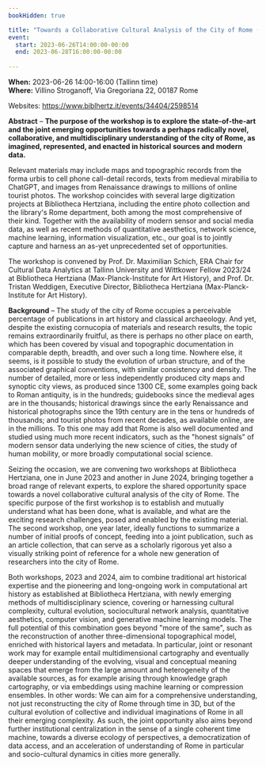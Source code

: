 ```yaml
---
bookHidden: true

title: "Towards a Collaborative Cultural Analysis of the City of Rome (Workshop)"
event:
  start: 2023-06-26T14:00:00-00:00
  end: 2023-06-28T16:00:00-00:00
  
---
```


**When:** 2023-06-26 14:00-16:00 (Tallinn time)   
**Where:** Villino Stroganoff, Via Gregoriana 22, 00187 Rome

Websites: https://www.biblhertz.it/events/34404/2598514


<!--more-->
**Abstract** – **The purpose of the workshop is to explore the state-of-the-art and the joint emerging opportunities towards a perhaps radically novel, collaborative, and multidisciplinary understanding of the city of Rome, as imagined, represented, and enacted in historical sources and modern data.**

Relevant materials may include maps and topographic records from the forma urbis to cell phone call-detail records, texts from medieval mirabilia to ChatGPT, and images from Renaissance drawings to millions of online tourist photos. The workshop coincides with several large digitization projects at Bibliotheca Hertziana, including the entire photo collection and the library's Rome department, both among the most comprehensive of their kind. Together with the availability of modern sensor and social media data, as well as recent methods of quantitative aesthetics, network science, machine learning, information visualization, etc., our goal is to jointly capture and harness an as-yet unprecedented set of opportunities.

The workshop is convened by Prof. Dr. Maximilian Schich, ERA Chair for Cultural Data Analytics at Tallinn University and Wittkower Fellow 2023/24 at Bibliotheca Hertziana (Max-Planck-Institute for Art History), and Prof. Dr. Tristan Weddigen, Executive Director, Bibliotheca Hertziana (Max-Planck-Institute for Art History). 

**Background** – The study of the city of Rome occupies a perceivable percentage of publications in art history and classical archaeology. And yet, despite the existing cornucopia of materials and research results, the topic remains extraordinarily fruitful, as there is perhaps no other place on earth, which has been covered by visual and topographic documentation in comparable depth, breadth, and over such a long time. Nowhere else, it seems, is it possible to study the evolution of urban structure, and of the associated graphical conventions, with similar consistency and density. The number of detailed, more or less independently produced city maps and synoptic city views, as produced since 1300 CE, some examples going back to Roman antiquity, is in the hundreds; guidebooks since the medieval ages are in the thousands; historical drawings since the early Renaissance and historical photographs since the 19th century are in the tens or hundreds of thousands; and tourist photos from recent decades, as available online, are in the millions. To this one may add that Rome is also well documented and studied using much more recent indicators, such as the "honest signals" of modern sensor data underlying the new science of cities, the study of human mobility, or more broadly computational social science.

Seizing the occasion, we are convening two workshops at Bibliotheca Hertziana, one in June 2023 and another in June 2024, bringing together a broad range of relevant experts, to explore the shared opportunity space towards a novel collaborative cultural analysis of the city of Rome. The specific purpose of the first workshop is to establish and mutually understand what has been done, what is available, and what are the exciting research challenges, posed and enabled by the existing material. The second workshop, one year later, ideally functions to summarize a number of initial proofs of concept, feeding into a joint publication, such as an article collection, that can serve as a scholarly rigorous yet also a visually striking point of reference for a whole new generation of researchers into the city of Rome.

Both workshops, 2023 and 2024, aim to combine traditional art historical expertise and the pioneering and long-ongoing work in computational art history as established at Bibliotheca Hertziana, with newly emerging methods of multidisciplinary science, covering or harnessing cultural complexity, cultural evolution, sociocultural network analysis, quantitative aesthetics, computer vision, and generative machine learning models. The full potential of this combination goes beyond "more of the same", such as the reconstruction of another three-dimensional topographical model, enriched with historical layers and metadata. In particular, joint or resonant work may for example entail multidimensional cartography and eventually deeper understanding of the evolving, visual and conceptual meaning spaces that emerge from the large amount and heterogeneity of the available sources, as for example arising through knowledge graph cartography, or via embeddings using machine learning or compression ensembles. In other words: We can aim for a comprehensive understanding, not just reconstructing the city of Rome through time in 3D, but of the cultural evolution of collective and individual imaginations of Rome in all their emerging complexity. As such, the joint opportunity also aims beyond further institutional centralization in the sense of a single coherent time machine, towards a diverse ecology of perspectives, a democratization of data access, and an acceleration of understanding of Rome in particular and socio-cultural dynamics in cities more generally.
